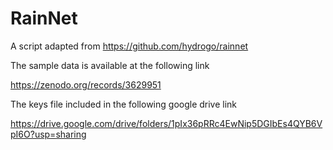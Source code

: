 # RainNet

A script adapted from https://github.com/hydrogo/rainnet

The sample data is available at the following link

https://zenodo.org/records/3629951

The keys file included in the following google drive link 

https://drive.google.com/drive/folders/1pIx36pRRc4EwNip5DGIbEs4QYB6VpI6O?usp=sharing
